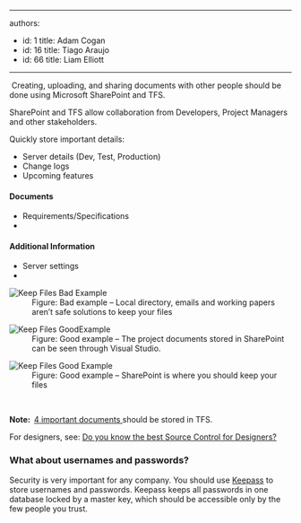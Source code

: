 

---
authors:
  - id: 1
    title: Adam Cogan
  - id: 16
    title: Tiago Araujo
  - id: 66
    title: Liam Elliott
---




<span class='intro'> &#160;Creating, uploading, and sharing documents with other people should be done using Microsoft SharePoint and TFS.<br> </span>

<p>SharePoint and TFS allow collaboration from Developers, Project Managers and other stakeholders.</p><p>Quickly store important details&#58;</p><ul><li>Server details (Dev, Test, Production)</li><li>Change logs</li><li>Upcoming features</li></ul><h4>Documents</h4><ul><li>Requirements/Specifications</li><li></li></ul><h4>Additional Information</h4><ul><li>Server settings</li><li></li></ul><dl class="badImage"><dt> <img src="/PublishingImages/Dont-keep-files.jpg" alt="Keep Files Bad Example" /> </dt><dd>Figure&#58; Bad example – Local directory, emails and working papers aren’t safe solutions to keep your files</dd></dl><dl class="goodImage"><dt> <img src="/PublishingImages/keep-files-TFS.jpg" alt="Keep Files GoodExample" /></dt><dd>Figure&#58; Good example – The project documents stored in SharePoint can be seen through Visual Studio. </dd></dl><dl class="goodImage"><dt> <img src="/PublishingImages/keep-files-SP.jpg" alt="Keep Files Good Example" /></dt><dd>Figure&#58; Good example – SharePoint is where you should keep your files</dd></dl>
​
<p> 
   <strong>Note&#58;&#160; </strong><a href="/_layouts/15/FIXUPREDIRECT.ASPX?WebId=3dfc0e07-e23a-4cbb-aac2-e778b71166a2&amp;TermSetId=07da3ddf-0924-4cd2-a6d4-a4809ae20160&amp;TermId=951ffbf9-4066-42f3-a9b7-e0d8603e728b">4 important documents </a>should be stored in TFS.</p><p>For designers, see&#58; <a href="/_layouts/15/FIXUPREDIRECT.ASPX?WebId=3dfc0e07-e23a-4cbb-aac2-e778b71166a2&amp;TermSetId=07da3ddf-0924-4cd2-a6d4-a4809ae20160&amp;TermId=2df3378d-f923-4f3f-8c86-ec1074f7f98b">Do you know the best Source Control for Designers?</a></p><div class="greyBox"><h3>What about usernames and passwords?</h3><p>Security is very important for any company. You should use <a href="http&#58;//keepass.info/" target="_blank">Keepass</a> to store usernames and passwords. Keepass keeps all passwords in one database locked by a master key, which should be accessible only by the few people you trust.</p></div>


